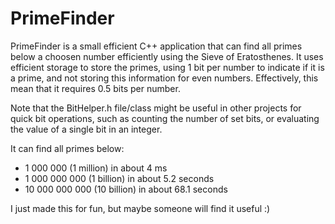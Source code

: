 # PrimeFinder

PrimeFinder is a small efficient C++ application that can find all primes below a choosen number efficiently using the Sieve of Eratosthenes.
It uses efficient storage to store the primes, using 1 bit per number to indicate if it is a prime, and not storing this information for even numbers. Effectively, this mean that it requires 0.5 bits per number.

Note that the BitHelper.h file/class might be useful in other projects for quick bit operations, such as counting the number of set bits, or evaluating the value of a single bit in an integer. 

It can find all primes below:
 * 1 000 000 (1 million) in about 4 ms
 * 1 000 000 000 (1 billion) in about 5.2 seconds
 * 10 000 000 000 (10 billion) in about 68.1 seconds

I just made this for fun, but maybe someone will find it useful :)